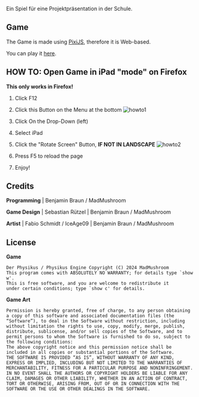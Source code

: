 Ein Spiel für eine Projektpräsentation in der Schule.

## Game

The Game is made using <a href="https://pixijs.com/">PixiJS</a>, therefore it is Web-based.

You can play it <a href="https://mad-mushroom.github.io/DerPhysikus/game/">here</a>.

## HOW TO: Open Game in iPad "mode" on Firefox

**This only works in Firefox!**

1) Click F12
  
2) Click this Button on the Menu at the bottom
![howto1](https://github.com/Mad-Mushroom/DerPhysikus/assets/100442757/d6609128-edcc-4b41-81c5-e48c59a109b3)
4) Click On the Drop-Down (left)
   
5) Select iPad
   
6) Click the "Rotate Screen" Button, **IF NOT IN LANDSCAPE**
![howto2](https://github.com/Mad-Mushroom/DerPhysikus/assets/100442757/830d4900-6dca-4931-b0ca-3f99e859bdbf)
7) Press F5 to reload the page
    
8) Enjoy!

## Credits

**Programming** | Benjamin Braun / MadMushroom

**Game Design** | Sebastian Rützel | Benjamin Braun / MadMushroom

**Artist** | Fabio Schmidt / IceAge09 | Benjamin Braun / MadMushroom

## License

**Game**
```
Der Physikus / Physikus Engine Copyright (C) 2024 MadMushroom
This program comes with ABSOLUTELY NO WARRANTY; for details type `show w'.
This is free software, and you are welcome to redistribute it
under certain conditions; type `show c' for details.
```

**Game Art**
```
Permission is hereby granted, free of charge, to any person obtaining a copy of this software and associated documentation files (the “Software”), to deal in the Software without restriction, including without limitation the rights to use, copy, modify, merge, publish, distribute, sublicense, and/or sell copies of the Software, and to permit persons to whom the Software is furnished to do so, subject to the following conditions:
The above copyright notice and this permission notice shall be included in all copies or substantial portions of the Software.
THE SOFTWARE IS PROVIDED “AS IS”, WITHOUT WARRANTY OF ANY KIND, EXPRESS OR IMPLIED, INCLUDING BUT NOT LIMITED TO THE WARRANTIES OF MERCHANTABILITY, FITNESS FOR A PARTICULAR PURPOSE AND NONINFRINGEMENT. IN NO EVENT SHALL THE AUTHORS OR COPYRIGHT HOLDERS BE LIABLE FOR ANY CLAIM, DAMAGES OR OTHER LIABILITY, WHETHER IN AN ACTION OF CONTRACT, TORT OR OTHERWISE, ARISING FROM, OUT OF OR IN CONNECTION WITH THE SOFTWARE OR THE USE OR OTHER DEALINGS IN THE SOFTWARE.
```
